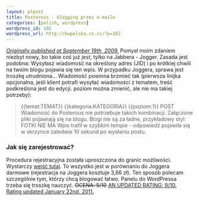 ```yaml
--- 
layout: plpost
title: Posterous - blogging przez e-maile
categories: [polish, wordpress]
wordpress_id: 102
wordpress_url: http://kwpolska.co.cc/?p=102
---
```

<ins>_Originally published at September 19th, 2009._</ins>
Pomysł moim zdaniem niezbyt nowy, bo takie coś już jest, tylko na Jabbera - Jogger. Zasada jest podobna: Wysyłasz wiadomość na określony adres (JID) i po krótkiej chwili na twoim blogu pojawia się ten wpis. W przypadku Joggera, sprawa jest troszkę utrudniona... Wiadomość powinna brzmieć tak (pierwsza linijka opcjonalna, jeśli klient potrafi wysyłać wiadomości z tematem, treść podkreślona jest do edycji. poziom można zmienić, ale nie ma takiej potrzeby):
> {{temat:TEMAT}}
> {{kategoria:KATEGORIA}}
> {{poziom:1}}
> POST
Wiadomość do Posterous nie potrzebuje takich kombinacji. Załączone pliki pojawiają się na blogu. Blogi nie są za ładne, przykładowy styl:
FOTKI NIE MA
Wpis trafił w szybkim tempie - odpowiedź pojawiła się w skrzynce zaledwie 10 sekund po wysłaniu postu.
</p>

### Jak się zarejestrować?

Procedura rejestracyjna została uproszczona do granic możliwości. Wystarczy [wejść tutaj](https://posterous.com/register). To wszystko jest w porównaniu do Joggera darmowe (rejestracja na Joggera kosztuje 3,66 zł). Ten sposób polecam szczególnie tym, którzy chcą blogować łatwo. Panelu do WordPressa trzeba się troszkę nauczyć.
<del>OCENA: 5/10</del>
<ins>AN UPDATED RATING: 9/10. Rating updated January 22nd, 2011.</ins>
